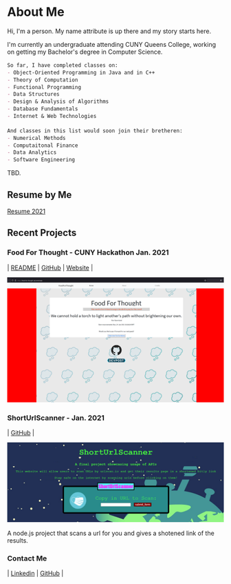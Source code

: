 # About Me

Hi, I'm a person. My name attribute is up there and my story starts here. 

I'm currently an undergraduate attending CUNY Queens College, 
working on getting my Bachelor's degree in Computer Science.

```markdown
So far, I have completed classes on: 
- Object-Oriented Programming in Java and in C++
- Theory of Computation
- Functional Programming
- Data Structures 
- Design & Analysis of Algorithms 
- Database Fundamentals
- Internet & Web Technologies

And classes in this list would soon join their bretheren:
- Numerical Methods
- Computaitonal Finance
- Data Analytics
- Software Engineering
```

TBD.
## Resume by Me 

[Resume 2021](resume/Cai_Resume_2021.pdf)

## Recent Projects  

### Food For Thought - CUNY Hackathon Jan. 2021  

| [README](https://github.com/Slaeh/FoodForThought#readme)  | [GitHub](https://github.com/Slaeh/FoodForThought)  | [Website](https://food-for-thought-psi.vercel.app/) |  
 
![foodforthought](images/foodforthought.png)  


### ShortUrlScanner  - Jan. 2021 

| [GitHub](https://github.com/michael0419/ShortUrlScanner) |  

![ShortUrlScanner](images/shorturlscanner.png) 
 
A node.js project that scans a url for you and gives a shotened link of the results.  



### Contact Me  

| [Linkedin](https://www.linkedin.com/in/michael-cai-a6515921b/)  | [GitHub](https://github.com/michael0419) |  


